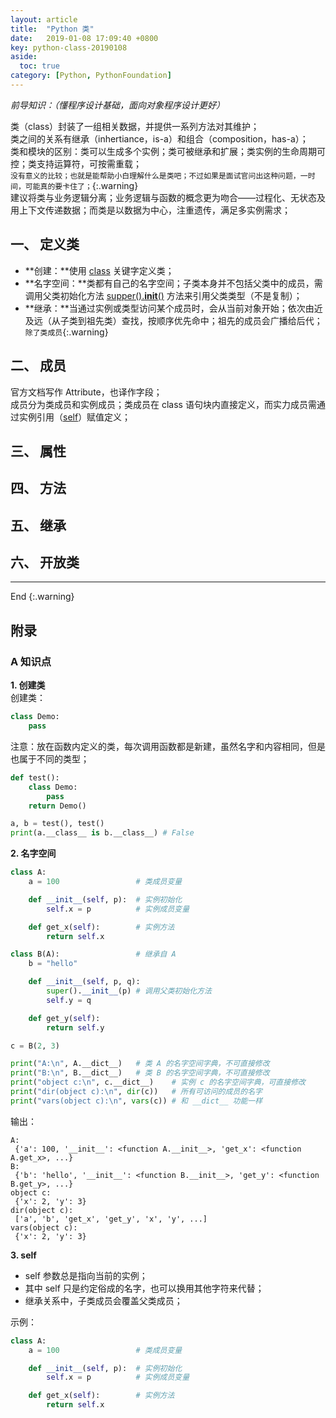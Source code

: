 ```yaml
---
layout: article
title:  "Python 类"
date:   2019-01-08 17:09:40 +0800
key: python-class-20190108
aside:
  toc: true
category: [Python, PythonFoundation]
---
```

*前导知识：（懂程序设计基础，面向对象程序设计更好）*  

类（class）封装了一组相关数据，并提供一系列方法对其维护；  
类之间的关系有继承（inhertiance，is-a）和组合（composition，has-a）；  
类和模块的区别：类可以生成多个实例；类可被继承和扩展；类实例的生命周期可控；类支持运算符，可按需重载；  
`没有意义的比较；也就是能帮助小白理解什么是类吧；不过如果是面试官问出这种问题，一时间，可能真的要卡住了；`{:.warning}  
建议将类与业务逻辑分离；业务逻辑与函数的概念更为吻合——过程化、无状态及用上下文传递数据；而类是以数据为中心，注重遗传，满足多实例需求；  

## 一、 定义类

- **创建：**使用 [class](#create) 关键字定义类；   
- **名字空间：**类都有自己的名字空间；子类本身并不包括父类中的成员，需调用父类初始化方法 [supper().__init__()](#namespace) 方法来引用父类类型（不是复制）；  
- **继承：**当通过实例或类型访问某个成员时，会从当前对象开始；依次由近及远（从子类到祖先类）查找，按顺序优先命中；祖先的成员会广播给后代；`除了类成员`{:.warning}    

## 二、 成员
官方文档写作 Attribute，也译作字段；  
成员分为类成员和实例成员；类成员在 class 语句块内直接定义，而实力成员需通过实例引用（[self](#self)）赋值定义；  

## 三、 属性

## 四、 方法

## 五、 继承

## 六、 开放类


-------------------  
 End
{:.warning}  


## 附录
### A 知识点
<span id="create">**1. 创建类**</span>    
创建类：  

```python
class Demo:
    pass
```  

注意：放在函数内定义的类，每次调用函数都是新建，虽然名字和内容相同，但是也属于不同的类型；  

```python
def test():
    class Demo:
        pass
    return Demo()

a, b = test(), test()
print(a.__class__ is b.__class__) # False
```  

<span id="namespace">**2. 名字空间**</span>  

```python
class A:
    a = 100                 # 类成员变量

    def __init__(self, p):  # 实例初始化
        self.x = p          # 实例成员变量

    def get_x(self):        # 实例方法
        return self.x       

class B(A):                 # 继承自 A
    b = "hello"

    def __init__(self, p, q):
        super().__init__(p) # 调用父类初始化方法
        self.y = q

    def get_y(self):
        return self.y

c = B(2, 3)

print("A:\n", A.__dict__)   # 类 A 的名字空间字典，不可直接修改
print("B:\n", B.__dict__)   # 类 B 的名字空间字典，不可直接修改
print("object c:\n", c.__dict__)    # 实例 c 的名字空间字典，可直接修改
print("dir(object c):\n", dir(c))   # 所有可访问的成员的名字
print("vars(object c):\n", vars(c)) # 和 __dict__ 功能一样
```
输出：  

```shell
A:
 {'a': 100, '__init__': <function A.__init__>, 'get_x': <function A.get_x>, ...}
B:
 {'b': 'hello', '__init__': <function B.__init__>, 'get_y': <function B.get_y>, ...}
object c:
 {'x': 2, 'y': 3}
dir(object c):
 ['a', 'b', 'get_x', 'get_y', 'x', 'y', ...]
vars(object c):
 {'x': 2, 'y': 3}
```

<span id="self">**3. self**</span>  
- self 参数总是指向当前的实例；  
- 其中 self 只是约定俗成的名字，也可以换用其他字符来代替；  
- 继承关系中，子类成员会覆盖父类成员；  

示例：  

```python
class A:
    a = 100                 # 类成员变量

    def __init__(self, p):  # 实例初始化
        self.x = p          # 实例成员变量

    def get_x(self):        # 实例方法
        return self.x   
```
